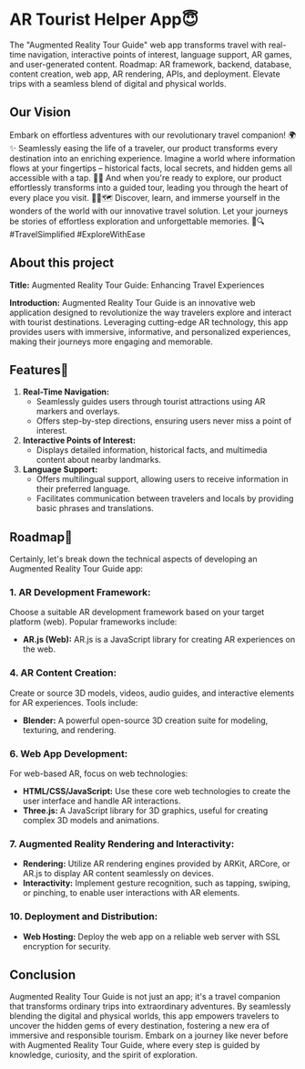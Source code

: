 # AR Tourist Helper App😇
The "Augmented Reality Tour Guide" web app transforms travel with real-time navigation, interactive points of interest, language support, AR games, and user-generated content. Roadmap: AR framework, backend, database, content creation, web app, AR rendering, APIs, and deployment. Elevate trips with a seamless blend of digital and physical worlds.

## Our Vision

Embark on effortless adventures with our revolutionary travel companion! 🌍✨ Seamlessly easing the life of a traveler, our product transforms every destination into an enriching experience. Imagine a world where information flows at your fingertips – historical facts, local secrets, and hidden gems all accessible with a tap. 📱💡 And when you're ready to explore, our product effortlessly transforms into a guided tour, leading you through the heart of every place you visit. 🚶‍♂️🗺️ Discover, learn, and immerse yourself in the wonders of the world with our innovative travel solution. Let your journeys be stories of effortless exploration and unforgettable memories. 🌟🔍 #TravelSimplified #ExploreWithEase

## About this project

**Title:** Augmented Reality Tour Guide: Enhancing Travel Experiences

**Introduction:**
Augmented Reality Tour Guide is an innovative web application designed to revolutionize the way travelers explore and interact with tourist destinations. Leveraging cutting-edge AR technology, this app provides users with immersive, informative, and personalized experiences, making their journeys more engaging and memorable.

## **Features🌚**

1. **Real-Time Navigation:**
    - Seamlessly guides users through tourist attractions using AR markers and overlays.
    - Offers step-by-step directions, ensuring users never miss a point of interest.
2. **Interactive Points of Interest:**
    - Displays detailed information, historical facts, and multimedia content about nearby landmarks.
3. **Language Support:**
    - Offers multilingual support, allowing users to receive information in their preferred language.
    - Facilitates communication between travelers and locals by providing basic phrases and translations.

## Roadmap🚀

Certainly, let's break down the technical aspects of developing an Augmented Reality Tour Guide app:

### 1. **AR Development Framework:**

Choose a suitable AR development framework based on your target platform (web). Popular frameworks include:

- **AR.js (Web):** AR.js is a JavaScript library for creating AR experiences on the web.

### 4. **AR Content Creation:**

Create or source 3D models, videos, audio guides, and interactive elements for AR experiences. Tools include:

- **Blender:** A powerful open-source 3D creation suite for modeling, texturing, and rendering.

### 6. **Web App Development:**

For web-based AR, focus on web technologies:

- **HTML/CSS/JavaScript:** Use these core web technologies to create the user interface and handle AR interactions.
- **Three.js:** A JavaScript library for 3D graphics, useful for creating complex 3D models and animations.

### 7. **Augmented Reality Rendering and Interactivity:**

- **Rendering:** Utilize AR rendering engines provided by ARKit, ARCore, or AR.js to display AR content seamlessly on devices.
- **Interactivity:** Implement gesture recognition, such as tapping, swiping, or pinching, to enable user interactions with AR elements.

### 10. **Deployment and Distribution:**

- **Web Hosting:** Deploy the web app on a reliable web server with SSL encryption for security.

## **Conclusion**

Augmented Reality Tour Guide is not just an app; it's a travel companion that transforms ordinary trips into extraordinary adventures. By seamlessly blending the digital and physical worlds, this app empowers travelers to uncover the hidden gems of every destination, fostering a new era of immersive and responsible tourism. Embark on a journey like never before with Augmented Reality Tour Guide, where every step is guided by knowledge, curiosity, and the spirit of exploration.
